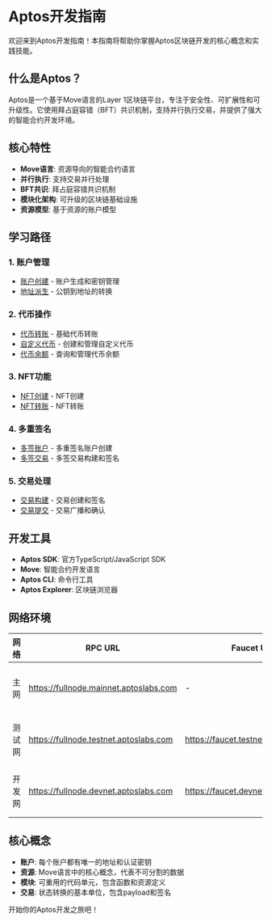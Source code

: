 # Aptos开发指南

欢迎来到Aptos开发指南！本指南将帮助你掌握Aptos区块链开发的核心概念和实践技能。

## 什么是Aptos？

Aptos是一个基于Move语言的Layer 1区块链平台，专注于安全性、可扩展性和可升级性。它使用拜占庭容错（BFT）共识机制，支持并行执行交易，并提供了强大的智能合约开发环境。

## 核心特性

- **Move语言**: 资源导向的智能合约语言
- **并行执行**: 支持交易并行处理
- **BFT共识**: 拜占庭容错共识机制
- **模块化架构**: 可升级的区块链基础设施
- **资源模型**: 基于资源的账户模型

## 学习路径

### 1. 账户管理
- [账户创建](./account/account.md) - 账户生成和密钥管理
- [地址派生](./account/address.md) - 公钥到地址的转换

### 2. 代币操作
- [代币转账](./token/transfer.md) - 基础代币转账
- [自定义代币](./token/your-coin.md) - 创建和管理自定义代币
- [代币余额](./token/balance.md) - 查询和管理代币余额

### 3. NFT功能
- [NFT创建](./nft/nft.md) - NFT创建
- [NFT转账](./nft/transfer.md) - NFT转账

### 4. 多重签名
- [多签账户](./multisig/account.md) - 多重签名账户创建
- [多签交易](./multisig/transaction.md) - 多签交易构建和签名

### 5. 交易处理
- [交易构建](./tx/transaction.md) - 交易创建和签名
- [交易提交](./tx/submit.md) - 交易广播和确认

## 开发工具

- **Aptos SDK**: 官方TypeScript/JavaScript SDK
- **Move**: 智能合约开发语言
- **Aptos CLI**: 命令行工具
- **Aptos Explorer**: 区块链浏览器

## 网络环境

| 网络   | RPC URL                                | Faucet URL                           | 用途     |
| ------ | -------------------------------------- | ------------------------------------ | -------- |
| 主网   | https://fullnode.mainnet.aptoslabs.com | -                                    | 生产环境 |
| 测试网 | https://fullnode.testnet.aptoslabs.com | https://faucet.testnet.aptoslabs.com | 测试环境 |
| 开发网 | https://fullnode.devnet.aptoslabs.com  | https://faucet.devnet.aptoslabs.com  | 开发测试 |

## 核心概念

- **账户**: 每个账户都有唯一的地址和认证密钥
- **资源**: Move语言中的核心概念，代表不可分割的数据
- **模块**: 可重用的代码单元，包含函数和资源定义
- **交易**: 状态转换的基本单位，包含payload和签名

开始你的Aptos开发之旅吧！
